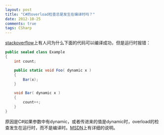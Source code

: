 ```yaml
---
layout: post
title: "C#的overload检查总是发生在编译时吗？"
date: 2012-10-25
comments: true
tags: CSharp
---
```

<p><a href="http://stackoverflow.com/questions/12842712/why-does-the-c-sharp-compiler-not-fault-code-where-a-static-method-calls-an-inst?newsletter=1&amp;nlcode=55866|c739">stackoverflow</a>上有人问为什么下面的代码可以编译成功，但是运行时报错：</p>  

```c#
public sealed class Example
{
    int count;

    public static void Foo( dynamic x )
    {
        Bar(x);
    }

    void Bar( dynamic x )
    {
        count++;
    }
}
```

原因是C#如果参数中有dynamic，或者传进来的值是dynamic时，overload的检查发生在运行时，而不是编译时。<a href="http://msdn.microsoft.com/en-us/library/dd264736.aspx">MSDN</a>上有详细的说明。


